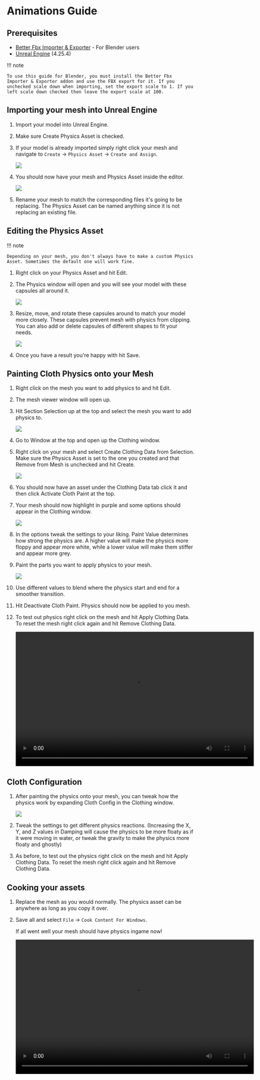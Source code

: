 # Animations Guide

## Prerequisites

- [Better Fbx Importer & Exporter](https://blendermarket.com/products/better-fbx-importer--exporter) - For Blender users
- [Unreal Engine](https://www.unrealengine.com/en-US/download) (4.25.4)

!!! note

    To use this guide for Blender, you must install the Better Fbx Importer & Exporter addon and use the FBX export for it. If you unchecked scale down when importing, set the export scale to 1. If you left scale down checked then leave the export scale at 100.

## Importing your mesh into Unreal Engine

1. Import your model into Unreal Engine.
2. Make sure Create Physics Asset is checked.
3. If your model is already imported simply right click your mesh and navigate to `Create` → `Physics Asset` → `Create and Assign`.

    ![](https://media.discordapp.net/attachments/837429960196751396/837461719185358889/FBX_Import_Settings.png)

4. You should now have your mesh and Physics Asset inside the editor. 

    ![](https://media.discordapp.net/attachments/837429960196751396/837462020059693107/Mesh_and_Physics_Asset.png)

5. Rename your mesh to match the corresponding files it's going to be replacing. The Physics Asset can be named anything since it is not replacing an existing file.

## Editing the Physics Asset

!!! note

    Depending on your mesh, you don't always have to make a custom Physics Asset. Sometimes the default one will work fine. 


1. Right click on your Physics Asset and hit Edit.
2. The Physics window will open and you will see your model with these capsules all around it.

    ![](https://media.discordapp.net/attachments/837429960196751396/837463504834396190/Physics_Asset_Raw.png)

3. Resize, move, and rotate these capsules around to match your model more closely. These capsules prevent mesh with physics from clipping. You can also add or delete capsules of different shapes to fit your needs. 

    ![](https://media.discordapp.net/attachments/837429960196751396/837464021455994880/Physics_Asset_Edited.png)

4. Once you have a result you're happy with hit Save.

## Painting Cloth Physics onto your Mesh

1. Right click on the mesh you want to add physics to and hit Edit.
2. The mesh viewer window will open up.
3. Hit Section Selection up at the top and select the mesh you want to add physics to.

    ![](https://media.discordapp.net/attachments/837429960196751396/837465666348384277/Section_Selection.png)

4. Go to Window at the top and open up the Clothing window.
5. Right click on your mesh and select Create Clothing Data from Selection. Make sure the Physics Asset is set to the one you created and that Remove from Mesh is unchecked and hit Create.

    ![](https://media.discordapp.net/attachments/837429960196751396/837466971087831080/Create_Clothing_Data.png)

6. You should now have an asset under the Clothing Data tab click it and then click Activate Cloth Paint at the top.
7. Your mesh should now highlight in purple and some options should appear in the Clothing window.

    ![](https://media.discordapp.net/attachments/837429960196751396/837467765547597854/Activate_Cloth_Paint.png)

8. In the options tweak the settings to your liking. Paint Value determines how strong the physics are. A higher value will make the physics more floppy and appear more white, while a lower value will make them stiffer and appear more grey.
9. Paint the parts you want to apply physics to your mesh.

    ![](https://media.discordapp.net/attachments/837429960196751396/837469626983776306/Painting_Physics.png)

10. Use different values to blend where the physics start and end for a smoother transition.
11. Hit Deactivate Cloth Paint. Physics should now be applied to you mesh.
12. To test out physics right click on the mesh and hit Apply Clothing Data. To reset the mesh right click again and hit Remove Clothing Data.

    <video width="640" height="360" controls>
      <source src="https://cdn.discordapp.com/attachments/837429960196751396/837471346379980871/Unreal_Cloth_Physics_Floppy.mp4" type="video/mp4">
      Your browser does not support the video tag.
    </video>

## Cloth Configuration

1. After painting the physics onto your mesh, you can tweak how the physics work by expanding Cloth Config in the Clothing window.

    ![](https://media.discordapp.net/attachments/837429960196751396/837477440783515709/Cloth_Config.png)

2. Tweak the settings to get different physics reactions. (Increasing the X, Y, and Z values in Damping will cause the physics to be more floaty as if it were moving in water, or tweak the gravity to make the physics more floaty and ghostly)
3. As before, to test out the physics right click on the mesh and hit Apply Clothing Data. To reset the mesh right click again and hit Remove Clothing Data.

## Cooking your assets

1. Replace the mesh as you would normally. The physics asset can be anywhere as long as you copy it over.
2. Save all and select `File` → `Cook Content For Windows`.

    If all went well your mesh should have physics ingame now! 
    
    <video width="640" height="360" controls>
      <source src="https://cdn.discordapp.com/attachments/837429960196751396/837473420819169300/2B_Skirt_Physics_Test2.mp4" type="video/mp4">
      Your browser does not support the video tag.
    </video>